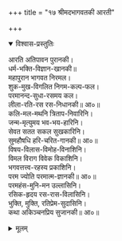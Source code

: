 +++
title = "१७ श्रीमदभागवतकी आरती"

+++


<details open><summary>विश्वास-प्रस्तुतिः</summary>

आरति अतिपावन पुरानकी।  
धर्म-भक्ति-विज्ञान-खानकी॥  
महापुरान भागवत निरमल।  
शुक-मुख-विगलित निगम-कल्प-फल।  
परमानन्द-सुधा-रसमय कल।  
लीला-रति-रस रस-निधानकी॥ आ०॥  
कलि-मल-मथनि त्रिताप-निवारिनि।  
जन्म-मृत्युमय भव-भय-हारिनि।  
सेवत सतत सकल सुखकारिनि।  
सुमहौषधि हरि-चरित-गानकी॥ आ०॥  
विषय-विलास-विमोह-विनाशिनि।  
विमल विराग विवेक विकाशिनि।  
भगवत्तत्त्व-रहस्य प्रकाशिनि।  
परम ज्योति परमात्म-ज्ञानकी॥ आ०॥  
परमहंस-मुनि-मन उल्लासिनि।  
रसिक-हृदय रस-रास-विलासिनि।  
भुक्ति, मुक्ति, रतिप्रेम-सुदासिनि।  
कथा अकिञ्चनप्रिय सुजानकी॥ आ०॥
</details>

<details><summary>मूलम्</summary>

आरति अतिपावन पुरानकी।  
धर्म-भक्ति-विज्ञान-खानकी॥  
महापुरान भागवत निरमल।  
शुक-मुख-विगलित निगम-कल्प-फल।  
परमानन्द-सुधा-रसमय कल।  
लीला-रति-रस रस-निधानकी॥ आ०॥  
कलि-मल-मथनि त्रिताप-निवारिनि।  
जन्म-मृत्युमय भव-भय-हारिनि।  
सेवत सतत सकल सुखकारिनि।  
सुमहौषधि हरि-चरित-गानकी॥ आ०॥  
विषय-विलास-विमोह-विनाशिनि।  
विमल विराग विवेक विकाशिनि।  
भगवत्तत्त्व-रहस्य प्रकाशिनि।  
परम ज्योति परमात्म-ज्ञानकी॥ आ०॥  
परमहंस-मुनि-मन उल्लासिनि।  
रसिक-हृदय रस-रास-विलासिनि।  
भुक्ति, मुक्ति, रतिप्रेम-सुदासिनि।  
कथा अकिञ्चनप्रिय सुजानकी॥ आ०॥
</details>